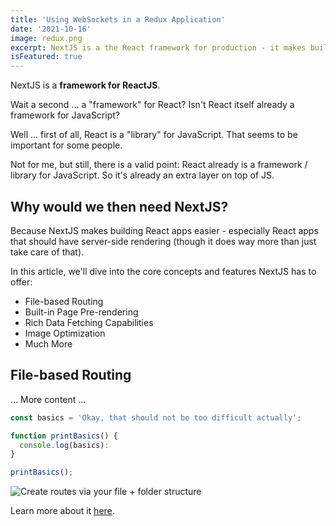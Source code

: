 ```yaml
---
title: 'Using WebSockets in a Redux Application'
date: '2021-10-16'
image: redux.png
excerpt: NextJS is a the React framework for production - it makes building fullstack React apps and sites a breeze and ships with built-in SSR.
isFeatured: true
---
```


NextJS is a **framework for ReactJS**.

Wait a second ... a "framework" for React? Isn't React itself already a framework for JavaScript?

Well ... first of all, React is a "library" for JavaScript. That seems to be important for some people.

Not for me, but still, there is a valid point: React already is a framework / library for JavaScript. So it's already an extra layer on top of JS.

## Why would we then need NextJS?

Because NextJS makes building React apps easier - especially React apps that should have server-side rendering (though it does way more than just take care of that).

In this article, we'll dive into the core concepts and features NextJS has to offer:

- File-based Routing
- Built-in Page Pre-rendering
- Rich Data Fetching Capabilities
- Image Optimization
- Much More

## File-based Routing

... More content ...

```js
const basics = 'Okay, that should not be too difficult actually';

function printBasics() {
  console.log(basics):
}

printBasics();
```
![Create routes via your file + folder structure](sea.jpg)

Learn more about it [here](https://react.dev/learn/tutorial-tic-tac-toe).

